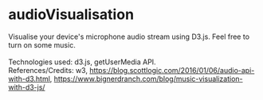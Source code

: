 # audioVisualisation
Visualise your device's microphone audio stream using D3.js. Feel free to turn on some music.
<br /><br />
Technologies used: d3.js, getUserMedia API.
<br />
References/Credits: w3, https://blog.scottlogic.com/2016/01/06/audio-api-with-d3.html, https://www.bignerdranch.com/blog/music-visualization-with-d3-js/
